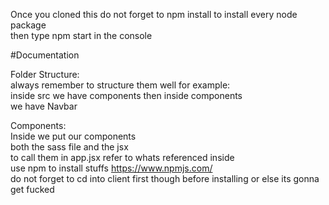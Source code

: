 Once you cloned this do not forget to npm install to install every node package  
then type npm start in the console 

#Documentation 

Folder Structure:  
always remember to structure them well 
for example:  
inside src we have components then inside components  
we have Navbar  

Components:  
Inside we put our components  
both the sass file and the jsx  
to call them in app.jsx refer to whats referenced inside  
use npm to install stuffs https://www.npmjs.com/  
do not forget to cd into client first though before installing or else its gonna get fucked
